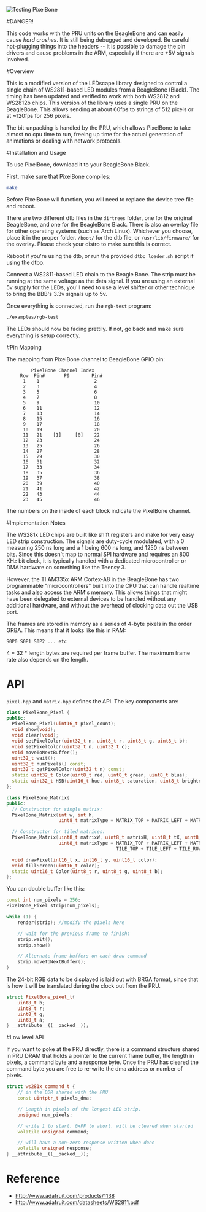 ![Testing PixelBone](http://farm4.staticflickr.com/3834/9378678019_b706c55635_z.jpg)

#DANGER!

This code works with the PRU units on the BeagleBone and can easily
cause *hard crashes*.  It is still being debugged and developed.
Be careful hot-plugging things into the headers -- it is possible to
damage the pin drivers and cause problems in the ARM, especially if
there are +5V signals involved.


#Overview

This is a modified version of the LEDscape library designed to control a single chain of WS2811-based LED modules from a BeagleBone (Black). The timing has been updated and verified to work with both WS2812 and WS2812b chips. This version of the library uses a single PRU on the BeagleBone. This allows sending at about 60fps to strings of 512 pixels or at ~120fps for 256 pixels.

The bit-unpacking is handled by the PRU, which allows PixelBone to take almost no cpu time to run, freeing up time for the actual generation of animations or dealing with network protocols.


#Installation and Usage

To use PixelBone, download it to your BeagleBone Black.

First, make sure that PixelBone compiles:

```sh
make
```

Before PixelBone will function, you will need to replace the device tree
file and reboot.

There are two different dtb files in the `dirtrees` folder, one for the original BeagleBone, and one for the BeagleBone Black. There is also an overlay file for other operating systems (such as Arch Linux). Whichever you choose, place it in the proper folder. `/boot/` for the dtb file, or `/usr/lib/firmware/` for the overlay. Please check your distro to make sure this is correct.

Reboot if you're using the dtb, or run the provided `dtbo_loader.sh` script if using the dtbo. 

Connect a WS2811-based LED chain to the Beagle Bone. The strip must be running at the same voltage as the data signal. If you are using an external 5v supply for the LEDs, you'll need to use a level shifter or other technique to bring the BBB's 3.3v signals up to 5v.

Once everything is connected, run the `rgb-test` program:

```sh
./examples/rgb-test
```

The LEDs should now be fading prettily. If not, go back and make
sure everything is setup correctly.


#Pin Mapping

The mapping from PixelBone channel to BeagleBone GPIO pin:

```
		 PixelBone Channel Index
	 Row  Pin#       P9        Pin#
	  1    1                    2  
	  2    3                    4  
	  3    5                    6  
	  4    7                    8 
	  5    9                    10
	  6    11                   12
	  7    13                   14
	  8    15                   16
	  9    17                   18
	  10   19                   20
	  11   21    [1]     [0]    22
	  12   23                   24
	  13   25                   26
	  14   27                   28
	  15   29                   30
	  16   31                   32
	  17   33                   34
	  18   35                   36
	  19   37                   38
	  20   39                   40
	  21   41                   42
	  22   43                   44
	  23   45                   46

```

The numbers on the inside of each block indicate the PixelBone channel.


#Implementation Notes

The WS281x LED chips are built like shift registers and make for very easy LED strip construction.  The signals are duty-cycle modulated, with a 0 measuring 250 ns long and a 1 being 600 ns long, and 1250 ns between bits.  Since this doesn't map to normal SPI hardware and requires an 800 KHz bit clock, it is typically handled with a dedicated microcontroller or DMA hardware on something like the Teensy 3.

However, the TI AM335x ARM Cortex-A8 in the BeagleBone has two programmable "microcontrollers" built into the CPU that can handle realtime tasks and also access the ARM's memory.  This allows things that might have been delegated to external devices to be handled without any additional hardware, and without the overhead of clocking data out the USB port.

The frames are stored in memory as a series of 4-byte pixels in the order GRBA.  This means that it looks like this in RAM:

`S0P0 S0P1 S0P2 ... etc`

4 * 32 * length bytes are required per frame buffer.  The maximum frame rate also depends on the length.


API
===

`pixel.hpp` and `matrix.hpp` defines the API. The key components are:

```cpp
class PixelBone_Pixel {
public:
  PixelBone_Pixel(uint16_t pixel_count);
  void show(void);
  void clear(void);
  void setPixelColor(uint32_t n, uint8_t r, uint8_t g, uint8_t b);
  void setPixelColor(uint32_t n, uint32_t c);
  void moveToNextBuffer();
  uint32_t wait();
  uint32_t numPixels() const;
  uint32_t getPixelColor(uint32_t n) const;
  static uint32_t Color(uint8_t red, uint8_t green, uint8_t blue);
  static uint32_t HSB(uint16_t hue, uint8_t saturation, uint8_t brightness);
};

class PixelBone_Matrix{
public:
  // Constructor for single matrix:
  PixelBone_Matrix(int w, int h,
                   uint8_t matrixType = MATRIX_TOP + MATRIX_LEFT + MATRIX_ROWS);

  // Constructor for tiled matrices:
  PixelBone_Matrix(uint8_t matrixW, uint8_t matrixH, uint8_t tX, uint8_t tY,
                   uint8_t matrixType = MATRIX_TOP + MATRIX_LEFT + MATRIX_ROWS +
                                        TILE_TOP + TILE_LEFT + TILE_ROWS);

  void drawPixel(int16_t x, int16_t y, uint16_t color);
  void fillScreen(uint16_t color);
  static uint16_t Color(uint8_t r, uint8_t g, uint8_t b);
};
```

You can double buffer like this:

```cpp
const int num_pixels = 256;
PixelBone_Pixel strip(num_pixels);

while (1) {
	render(strip); //modify the pixels here

	// wait for the previous frame to finish;
	strip.wait();
	strip.show()

	// Alternate frame buffers on each draw command
	strip.moveToNextBuffer();
}
```

The 24-bit RGB data to be displayed is laid out with BRGA format,
since that is how it will be translated during the clock out from the PRU.

```cpp
struct PixelBone_pixel_t{
	uint8_t b;
	uint8_t r;
	uint8_t g;
	uint8_t a;
} __attribute__((__packed__));
```

#Low level API

If you want to poke at the PRU directly, there is a command structure
shared in PRU DRAM that holds a pointer to the current frame buffer,
the length in pixels, a command byte and a response byte.
Once the PRU has cleared the command byte you are free to re-write the
dma address or number of pixels.

```cpp
struct ws281x_command_t {
	// in the DDR shared with the PRU
	const uintptr_t pixels_dma;

	// Length in pixels of the longest LED strip.
	unsigned num_pixels;

	// write 1 to start, 0xFF to abort. will be cleared when started
	volatile unsigned command;

	// will have a non-zero response written when done
	volatile unsigned response;
} __attribute__((__packed__));
```

Reference
==========
* http://www.adafruit.com/products/1138
* http://www.adafruit.com/datasheets/WS2811.pdf
